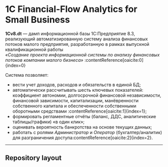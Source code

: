 # 1C Financial-Flow Analytics for Small Business

**1Cv8.dt** — дамп информационной базы 1С:Предприятие 8.3, реализующий
автоматизированную систему анализа финансовых потоков малого предприятия,
разработанную в рамках выпускной квалификационной работы  
*«Создание проекта информационной системы по анализу финансовых потоков компании малого бизнеса»* :contentReference[oaicite:0]{index=0}  

Система позволяет:
- вести учет доходов, расходов и обязательств в единой БД;
- автоматически рассчитывать шесть ключевых показателей:
  коэффициент автономии, долгосрочной финансовой независимости,
  финансовой зависимости, капитализации, манёвренности собственного
  капитала и обеспеченности собственными оборотными средствами :contentReference[oaicite:1]{index=1};
- формировать регламентные отчёты (баланс, ДДС, аналитические
  таблицы/графики) «в один клик»;  
- оценивать вероятность банкротства на основе текущих данных;  
- работать с ролями *Администратор* и *Оператор* (бухгалтер/аналитик) для
  разграничения доступа:contentReference[oaicite:2]{index=2}.

---

## Repository layout

